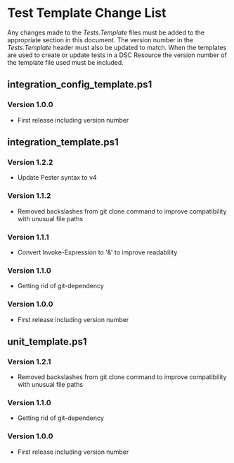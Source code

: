 # Test Template Change List
Any changes made to the *Tests.Template* files must be added to the appropriate section in this document.
The version number in the *Tests.Template* header must also be updated to match.
When the templates are used to create or update tests in a DSC Resource the version number of the template file used must be included.

## integration_config_template.ps1
### Version 1.0.0
* First release including version number

## integration_template.ps1

### Version 1.2.2
* Update Pester syntax to v4

### Version 1.1.2
* Removed backslashes from git clone command to improve compatibility with unusual file paths

### Version 1.1.1
* Convert Invoke-Expression to '&' to improve readability

### Version 1.1.0
* Getting rid of git-dependency

### Version 1.0.0
* First release including version number

## unit_template.ps1

### Version 1.2.1
* Removed backslashes from git clone command to improve compatibility with unusual file paths

### Version 1.1.0
* Getting rid of git-dependency

### Version 1.0.0
* First release including version number

